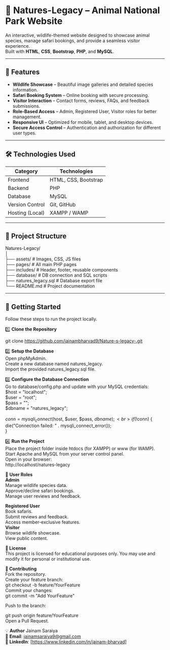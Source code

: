# 🦁 Natures-Legacy – Animal National Park Website

An interactive, wildlife-themed website designed to showcase animal species, manage safari bookings, and provide a seamless visitor experience.  
Built with **HTML**, **CSS**, **Bootstrap**, **PHP**, and **MySQL**.

---

## 🌟 Features

- **Wildlife Showcase** – Beautiful image galleries and detailed species information.
- **Safari Booking System** – Online booking with secure processing.
- **Visitor Interaction** – Contact forms, reviews, FAQs, and feedback submissions.
- **Role-Based Access** – Admin, Registered User, Visitor roles for better management.
- **Responsive UI** – Optimized for mobile, tablet, and desktop devices.
- **Secure Access Control** – Authentication and authorization for different user types.

---

## 🛠️ Technologies Used

| Category       | Technologies |
|----------------|--------------|
| Frontend       | HTML, CSS, Bootstrap |
| Backend        | PHP |
| Database       | MySQL |
| Version Control| Git, GitHub |
| Hosting (Local)| XAMPP / WAMP |

---

## 📂 Project Structure

Natures-Legacy/
<br>
│
<br>
├── assets/ # Images, CSS, JS files
<br>
├── pages/ # All main PHP pages
<br>
├── includes/ # Header, footer, reusable components
<br>
├── database/ # DB connection and SQL scripts
<br>
├── natures_legacy.sql # Database export file
<br>
└── README.md # Project documentation
<br>

---

## 🚀 Getting Started

Follow these steps to run the project locally.

1️⃣ **Clone the Repository**

git clone https://github.com/jainambharvad9/Nature-s-legacy-.git


2️⃣ **Setup the Database**
<br>
Open phpMyAdmin.
<br>
Create a new database named natures_legacy.
<br>
Import the provided natures_legacy.sql file.
<br>

3️⃣ **Configure the Database Connection**
<br>
Go to database/config.php and update with your MySQL credentials:
<br>
$host = "localhost";
<br>
$user = "root";
<br>
$pass = "";
<br>
$dbname = "natures_legacy";
<br>
<br>
$conn = mysqli_connect($host, $user, $pass, $dbname);
<br>
if (!$conn) {
<br>
    die("Connection failed: " . mysqli_connect_error());
    <br>
}
<br>


4️⃣ **Run the Project**
<br>
Place the project folder inside htdocs (for XAMPP) or www (for WAMP).
<br>
Start Apache and MySQL from your server control panel.
<br>
Open in your browser:
<br>
http://localhost/natures-legacy


👥 **User Roles**
<br>
**Admin**
<br>
Manage wildlife species data.
<br>
Approve/decline safari bookings.
<br>
Manage user reviews and feedback.
<br>

**Registered User**
<br>
Book safaris.
<br>
Submit reviews and feedback.
<br>
Access member-exclusive features.
<br>
**Visitor**
<br>
Browse wildlife showcase.
<br>
View public content.
<br>

**📜 License**
<br>
This project is licensed for educational purposes only.
You may use and modify it for personal or institutional use.

**🤝 Contributing**
<br>
Fork the repository.
<br>
Create your feature branch:
<br>
git checkout -b feature/YourFeature
<br>
Commit your changes:
<br>
git commit -m "Add YourFeature"
<br>

Push to the branch:

git push origin feature/YourFeature
<br>
Open a Pull Request.

💡 **Author** Jainam Saraiya
<br>
📧 **Email**: jainamsaraiya9@gmail.com
<br>
💼 **LinkedIn**: [https://www.linkedin.com/in/jainam-bharvad]
